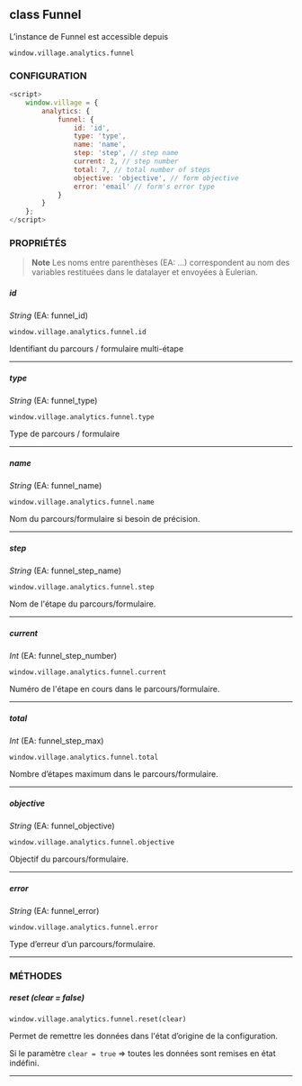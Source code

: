 ## class Funnel

L’instance de Funnel est accessible depuis

`window.village.analytics.funnel`

### CONFIGURATION

```javascript
<script>
    window.village = {
        analytics: {
            funnel: {
                id: 'id',
                type: 'type',
                name: 'name',
                step: 'step', // step name
                current: 2, // step number
                total: 7, // total number of steps
                objective: 'objective', // form objective
                error: 'email' // form's error type
            }
        }
    };
</script>
```

### PROPRIÉTÉS

> **Note**
> Les noms entre parenthèses (EA: …) correspondent au nom des variables restituées dans le datalayer et envoyées à Eulerian.


##### id

_String_ (EA: funnel\_id)

`window.village.analytics.funnel.id`

Identifiant du parcours / formulaire multi-étape

* * *

##### type

_String_ (EA: funnel\_type)

`window.village.analytics.funnel.type`

Type de parcours / formulaire

* * *

##### name

_String_ (EA: funnel\_name)

`window.village.analytics.funnel.name`

Nom du parcours/formulaire si besoin de précision.

* * *

##### step

_String_ (EA: funnel\_step\_name)

`window.village.analytics.funnel.step`

Nom de l'étape du parcours/formulaire.

* * *

##### current

_Int_ (EA: funnel\_step\_number)

`window.village.analytics.funnel.current`

Numéro de l'étape en cours dans le parcours/formulaire.

* * *

##### total

_Int_ (EA: funnel\_step\_max)

`window.village.analytics.funnel.total`

Nombre d’étapes maximum dans le parcours/formulaire.

* * *

##### objective

_String_ (EA: funnel\_objective)

`window.village.analytics.funnel.objective`

Objectif du parcours/formulaire.

* * *

##### error

_String_ (EA: funnel\_error)

`window.village.analytics.funnel.error`

Type d’erreur d’un parcours/formulaire.

* * *

### MÉTHODES

##### reset (clear = false)

`window.village.analytics.funnel.reset(clear)`

Permet de remettre les données dans l'état d’origine de la configuration.

Si le paramètre `clear = true` => toutes les données sont remises en état indéfini.

* * *
